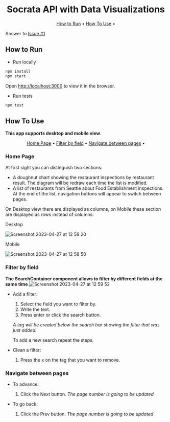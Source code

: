 <h1 align="center">
  Socrata API with Data Visualizations
  <br>
</h1>


<p align="center">
  <a href="#key-features">How to Run</a> •
  <a href="#how-to-use">How To Use</a> •
</p>

Answer to [Issue #1](https://github.com/bevy-interviews/stefania-arias-fe-sse-project/issues/1)

## How to Run

* Run locally

```bash
npm install
npm start
```
Open [http://localhost:3000](http://localhost:3000) to view it in the browser.

* Run tests
```bash
npm test
```

## How To Use

**This app supports desktop and mobile view**.

<p align="center">
  <a href="#home-page">Home Page</a> •
  <a href="#filter-by-field">Filter by field</a> •
  <a href="#navigate-between-pages">Navigate between pages</a> •
</p>

### Home Page

At first sight you can distinguish two sections:
* A doughnut chart showing the restaurant inspections by restaurant result. The diagram will be redraw each time the list is modified.
* A list of restaurants from Seattle about Food Establishment inspections. At the end of the list, navigation buttons will appear to switch between pages.

On Desktop view there are displayed as columns, on Mobile these section are displayed as rows instead of columns.

Desktop

![Screenshot 2023-04-27 at 12 58 20](https://user-images.githubusercontent.com/46817386/234919147-e44934a2-cfd7-4cdf-9592-4ca0a9ef1b39.png)


Mobile

![Screenshot 2023-04-27 at 12 58 50](https://user-images.githubusercontent.com/46817386/234919291-7b2cf103-0142-47d4-8112-e16bed60b053.png)


### Filter by field

**The SearchContainer component allows to filter by different fields at the same time**
![Screenshot 2023-04-27 at 12 59 52](https://user-images.githubusercontent.com/46817386/234919583-18361338-bbb9-4d95-af12-e5f742fd38f3.png)


* Add a filter:
  1. Select the field you want to filter by.
  2. Write the text.
  3. Press enter or click the search button.

  _A tag will be created below the search bar showing the filter that was just added._

  To add a new search repeat the steps.

* Clean a filter:

  1. Press the x on the tag that you want to remove.

### Navigate between pages

* To advance:
  1. Click the Next button.
  _The page number is going to be updated_

* To go back:
  1. Click the Prev button.
  _The page number is going to be updated_
